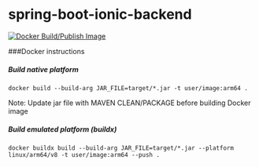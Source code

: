 # spring-boot-ionic-backend

[![Docker Build/Publish Image](https://github.com/lrpuppi/spring-boot-ionic-backend/actions/workflows/docker-publish.yml/badge.svg)](https://github.com/lrpuppi/spring-boot-ionic-backend/actions/workflows/docker-publish.yml)

###Docker instructions

##### Build native platform
 
    docker build --build-arg JAR_FILE=target/*.jar -t user/image:arm64 .

<p> Note: Update jar file with MAVEN CLEAN/PACKAGE before building Docker image</p>

##### Build emulated platform (buildx)
    
    docker buildx build --build-arg JAR_FILE=target/*.jar --platform linux/arm64/v8 -t user/image:arm64 --push .
